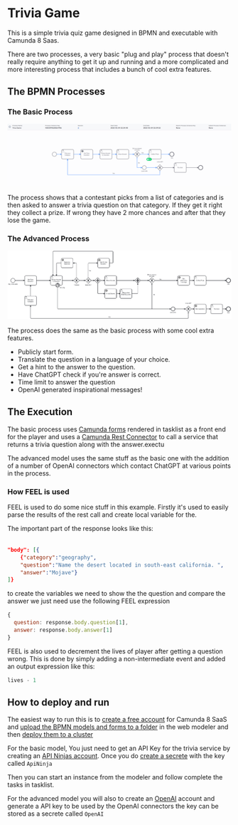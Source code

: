 # Trivia Game
This is a simple trivia quiz game designed in BPMN and executable with Camunda 8 Saas.

There are two processes, a very basic "plug and play" process that doesn't really require anything to get it up and running and a more complicated and more interesting process that includes a bunch of cool extra features.

## The BPMN Processes

### The Basic Process
![process model](./img/processOperate.png/)

The process shows that a contestant picks from a list of categories and is then asked to answer a trivia question on that category. If they get it right they collect a prize. If wrong they have 2 more chances and after that they lose the game.

### The Advanced Process

![advanced Process](img/trivagameAdvanced.png)

The process does the same as the basic process with some cool extra features.

* Publicly start form.
* Translate the question in a language of your choice.
* Get a hint to the answer to the question.
* Have ChatGPT check if you're answer is correct. 
* Time limit to answer the question
* OpenAI generated inspirational messages! 



## The Execution

The basic process uses [Camunda forms](https://docs.camunda.io/docs/guides/utilizing-forms/) rendered in tasklist as a front end for the player and uses a [Camunda Rest Connector](https://docs.camunda.io/docs/components/connectors/out-of-the-box-connectors/rest/) to call a service that returns a trivia question along with the answer.exectu

The advanced model uses the same stuff as the basic one with the addition of a number of OpenAI connectors which contact ChatGPT at various points in the process.  

### How FEEL is used

FEEL is used to do some nice stuff in this example. Firstly it's used to easily parse the results of the rest call and create local variable for the. 

The important part of the response looks like this: 
```JSON
	
"body": [{
    {"category":"geography",
    "question":"Name the desert located in south-east california. ",
    "answer":"Mojave"}
]}

```
to create the variables we need to show the the question and compare the answer we just need use the following FEEL expression

```javascript
{
  question: response.body.question[1],
  answer: response.body.answer[1]
}
```

FEEL is also used to decrement the lives of player after getting a question wrong. This is done by simply adding a non-intermediate event and added an output expression like this:

```javascript
lives - 1
```

## How to deploy and run

The easiest way to run this is to [create a free account](https://accounts.cloud.camunda.io/signup?uc=signup) for  Camunda 8 SaaS and [upload the BPMN models and forms to a folder](https://docs.camunda.io/docs/components/modeler/web-modeler/import-diagram/) in the web modeler and then [deploy them to a cluster](https://docs.camunda.io/docs/guides/model-your-first-process/)

For the basic model, You just need to get an API Key for the trivia service by creating an [API Ninjas account](https://api-ninjas.com). Once you do [create a secrete](https://docs.camunda.io/docs/components/connectors/use-connectors/#using-secrets) with the key called `ApiNinja`


Then you can start an instance from the modeler and follow complete the tasks in tasklist.

For the advanced model you will also to create an [OpenAI](https://openai.com/) account and generate a API key to be used by the OpenAI connectors the key can be stored as a secrete called `OpenAI`